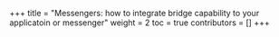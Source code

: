 +++
title = "Messengers: how to integrate bridge capability to your applicatoin or messenger"
weight = 2
toc = true
contributors = []
+++
